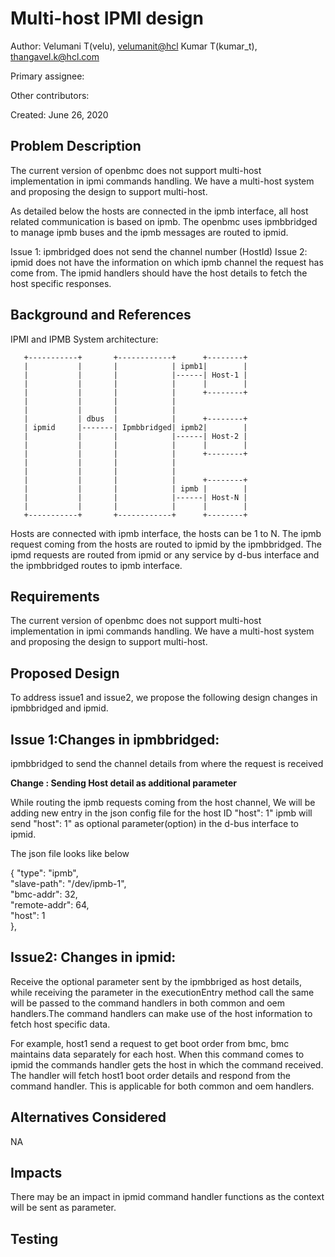 # Multi-host IPMI design

Author:
  Velumani T(velu),  [velumanit@hcl](mailto:velumanit@hcl.com)
  Kumar T(kumar_t), [thangavel.k@hcl.com](mailto:thangavel.k@hcl.com)

Primary assignee:
 
Other contributors:
 
Created:
 June 26, 2020

## Problem Description
The current version of openbmc does not support multi-host implementation in ipmi commands handling. We have a multi-host system and proposing the design to support multi-host.

As detailed below the hosts are connected in the ipmb interface, all host related communication is based on ipmb. The openbmc uses ipmbbridged to manage ipmb buses and the ipmb messages are routed to ipmid.

Issue 1: ipmbridged does not send the channel number (HostId)
Issue 2: ipmid does not have the information on which ipmb channel the request has come from. The ipmid handlers should have the host details to fetch the host specific responses.

## Background and References
IPMI and IPMB System architecture:
       
       +-----------+       +------------+      +--------+
       |           |       |            | ipmb1|        |
       |           |       |            |------| Host-1 |
       |           |       |            |      |        |
       |           |       |            |      +--------+
       |           |       |            |
       |           |       |            |                   
       |           | dbus  |            |      +--------+   
       | ipmid     |-------| Ipmbbridged| ipmb2|        |   
       |           |       |            |------| Host-2 |   
       |           |       |            |      |        |   
       |           |       |            |      +--------+   
       |           |       |            |
       |           |       |            |                   
       |           |       |            |      +--------+   
       |           |       |            | ipmb |        |   
       |           |       |            |------| Host-N |   
       |           |       |            |      |        |   
       +-----------+       +------------+      +--------+   
Hosts are connected with ipmb interface, the hosts can be 1 to N. The ipmb request coming from the hosts are routed to ipmid by the ipmbbridged.
The ipmd requests are routed from ipmid or any service by d-bus interface and the ipmbbridged routes to ipmb interface.
## Requirements
The current version of openbmc does not support multi-host implementation in ipmi commands handling. We have a multi-host system and proposing the design to support multi-host.

## Proposed Design

To address issue1 and issue2, we propose the following design changes in 
ipmbbridged and ipmid.

Issue 1:Changes in ipmbbridged:
-
ipmbbridged to send the channel details from where the request is received

**Change : Sending Host detail as additional parameter**

While routing the ipmb requests coming from the host channel, We will be adding new entry in the json config file for the host ID  "host": 1" ipmb will send "host": 1" as optional parameter(option) in the d-bus interface to ipmid.

The json file looks like below

{ "type": "ipmb",  
"slave-path": "/dev/ipmb-1",  
"bmc-addr": 32,  
"remote-addr": 64,  
"host": 1  
},

Issue2: Changes in ipmid:
-
Receive the optional parameter sent by the ipmbbriged as host details, while receiving the parameter in the executionEntry method call the same will be passed to the command handlers in both common and oem handlers.The command handlers can make use of the host information to fetch host specific data.

For example, host1 send a request to get boot order from bmc, bmc maintains data separately for each host. When this command comes to ipmid the commands handler gets the host in which the command received. The handler will fetch host1 boot order details and respond from the command handler. This is applicable for both common and oem handlers.


## Alternatives Considered
NA

## Impacts
There may be an impact in ipmid command handler functions as the context will be  sent as parameter.

## Testing

<!--stackedit_data:
eyJoaXN0b3J5IjpbLTgyNTU0OTc2MF19
-->